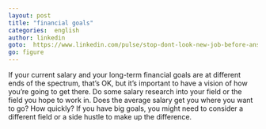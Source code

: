 ```yaml
---
layout: post
title: "financial goals"
categories:  english
author: linkedin
goto:  https://www.linkedin.com/pulse/stop-dont-look-new-job-before-answering-10-questions-bernard-marr?ref=speak.junglestar.org
go: figure
---
```

If your current salary and your long-term financial goals are at different ends of the spectrum, that’s OK, but it’s important to have a vision of how you’re going to get there. Do some salary research into your field or the field you hope to work in. Does the average salary get you where you want to go? How quickly? If you have big goals, you might need to consider a different field or a side hustle to make up the difference.
